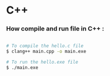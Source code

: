 # C++

### How compile and run file in C++ : 

```Bash

# To compile the hello.c file
$ clang++ main.cpp -o main.exe

# To run the hello.exe file
$ ./main.exe

```
